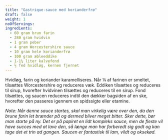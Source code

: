 ```yaml
---
title: "Gastrique-sauce med korianderfrø"
draft: false
weight: 1
noOfServings: 
ingredients:
  - 60 gram brun farin
  - 280 gram hvidvin
  - 1 gram peber
  - 4 gram Worcestershire sauce
  - 10 gram hele korianderfrø
  - 100 gram æbleeddike
  - 1-1¼ liter kalvefond
  - ½ fed hvidløg, kernen fjernet
---
```


Hvidløg, farin og koriander karamelliseres. Når ¼ af farinen er smeltet,
tilsættes Worcestershire og reduceres væk. Eddiken tilsættes og
reduceres til sirup, hvorefter hvidvinen tilsættes og reduceres til en
sirup. Fond tilsættes, og saucen reduceres indtil den dækker bagsiden af
en ske, hvorefter den passeres igennem en spidssigte eller etamine.

*Note: Når denne sauce startes, skal man virkelig være over den, da den
brune farin let brænder på og dermed bliver meget bitter. Sker dette,
bør man starte på ny. Det er på papiret en lidt kompleks sauce, men de
fleste vil have succes med at lave den, så længe man har forberedt sig
godt og kan tage det et trin ad gangen. Saucen er fantastisk til lam,
vildt og oksekød.*

